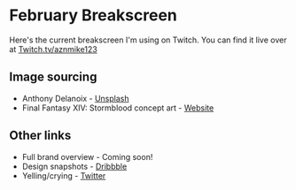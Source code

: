 # February Breakscreen
Here's the current breakscreen I'm using on Twitch. You can find it live over at [Twitch.tv/aznmike123](https://www.twitch.tv/aznmike123/)

## Image sourcing
- Anthony Delanoix - [Unsplash](https://unsplash.com/photos/hzgs56Ze49s)
- Final Fantasy XIV: Stormblood concept art - [Website](https://na.finalfantasyxiv.com/stormblood/media/#artworks)

## Other links
- Full brand overview - Coming soon!
- Design snapshots - [Dribbble](https://dribbble.com/shots/4311461-February-Break-Screen)
- Yelling/crying - [Twitter](https://twitter.com/mikeHEARTu)
